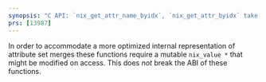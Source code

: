 ```yaml
---
synopsis: "C API: `nix_get_attr_name_byidx`, `nix_get_attr_byidx` take a `nix_value *` instead of `const nix_value *`"
prs: [13987]
---
```


In order to accommodate a more optimized internal representation of attribute set merges these functions require
a mutable `nix_value *` that might be modified on access. This does *not* break the ABI of these functions.
